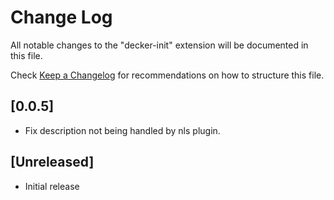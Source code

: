 # Change Log

All notable changes to the "decker-init" extension will be documented in this file.

Check [Keep a Changelog](http://keepachangelog.com/) for recommendations on how to structure this file.

## [0.0.5]

- Fix description not being handled by nls plugin.

## [Unreleased]

- Initial release